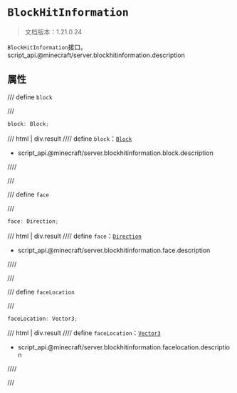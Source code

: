 # `BlockHitInformation`

> 文档版本：1.21.0.24

`BlockHitInformation`接口。script_api.@minecraft/server.blockhitinformation.description

## 属性

/// define
`block`


///

```js
block: Block;
```

/// html | div.result
//// define
`block`：[`Block`](./block.md)

- script_api.@minecraft/server.blockhitinformation.block.description


////

///


/// define
`face`


///

```js
face: Direction;
```

/// html | div.result
//// define
`face`：[`Direction`](./direction.md)

- script_api.@minecraft/server.blockhitinformation.face.description


////

///


/// define
`faceLocation`


///

```js
faceLocation: Vector3;
```

/// html | div.result
//// define
`faceLocation`：[`Vector3`](./vector3.md)

- script_api.@minecraft/server.blockhitinformation.facelocation.description


////

///

